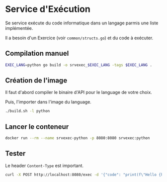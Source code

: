 # Service d'Exécution

Se service exécute du code informatique dans un langage parmis une liste implémentée.

Il a besoin d'un Exercice (voir `common/structs.go`) et du code à exécuter.

## Compilation manuel

```bash
EXEC_LANG=python go build -o srvexec_$EXEC_LANG -tags $EXEC_LANG .
```

## Création de l'image

Il faut d'abord compiler le binaire d'API pour le language de votre choix.

Puis, l'importer dans l'image du language.

```bash
./build.sh -l python
```

## Lancer le conteneur

```bash
docker run --rm --name srvexec-python -p 8080:8080 srvexec:python
```

## Tester

Le header `Content-Type` est important.

```bash
curl -X POST http://localhost:8080/exec -d '{"code": "print(f\"Hello {hex(3735928559)[2:]}, e^3={math.exp(3)}\")", "context": "import math"}' -H 'Content-Type: application/json' -s
```


